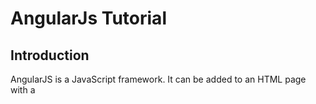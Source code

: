 # AngularJs Tutorial

## Introduction

AngularJS is a JavaScript framework. It can be added to an HTML page with a <script> tag.
AngularJS extends HTML attributes with Directives, and binds data to HTML with Expressions.

```angularjs

<script src="http://ajax.googleapis.com/ajax/libs/angularjs/1.4.8/angular.min.js">
</script>

##AngularJS Extends HTML

AngularJS extends HTML with ng-directives.

The ng-app directive defines an AngularJS application.

The ng-model directive binds the value of HTML controls (input, select, textarea) to application data.

The ng-bind directive binds application data to the HTML view. 

